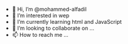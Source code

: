 - 👋 Hi, I’m @mohammed-alfadil
- 👀 I’m interested in wep
- 🌱 I’m currently learning html and JavaScript
- 💞️ I’m looking to collaborate on ...
- 📫 How to reach me ...

<!---
mohammed-alfadil/mohammed-alfadil is a ✨ special ✨ repository because its `README.md` (this file) appears on your GitHub profile.
You can click the Preview link to take a look at your changes.
--->
